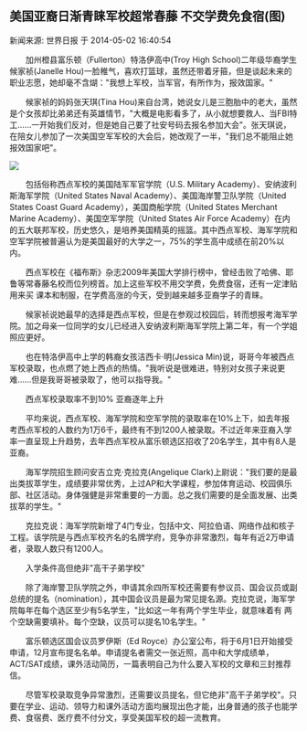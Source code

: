 ## 美国亚裔日渐青睐军校超常春藤 不交学费免食宿(图)
新闻来源: 世界日报 于 2014-05-02 16:40:54 

　　加州橙县富乐顿（Fullerton）特洛伊高中(Troy High School)二年级华裔学生候家祯(Janelle Hou)一脸稚气，喜欢打篮球，虽然还带着牙箍，但是谈起未来的职业志愿，她却毫不含煳："我想上军校，当军官，有所作为，报效国家。"  

　　候家祯的妈妈张天琪(Tina Hou)来自台湾，她说女儿是三胞胎中的老大，虽然是个女孩却比弟弟还有英雄情节，"大概是电影看多了，从小就想要救人、当FBI特工......一开始我们反对，但是她自己要了社安号码去报名参加大会"。张天琪说，在陪女儿参加了一次美国空军军校的大会后，她改观了一半，"我们总不能阻止她报效国家吧"。  

![](http://www.popo8.com/picts/201405/0502164046_25549.jpg)

  
　　包括俗称西点军校的美国陆军军官学院（U.S. Military Academy）、安纳波利斯海军学院（United States Naval Academy）、美国海岸警卫队学院（United States Coast Guard Academy），美国商船学院（United States Merchant Marine Academy）、美国空军学院（United States Air Force Academy）在内的五大联邦军校，历史悠久，是培养美国精英的摇篮。其中西点军校、海军学院和空军学院被普遍认为是美国最好的大学之一，75%的学生高中成绩在前20%以内。  

　　西点军校在《福布斯》杂志2009年美国大学排行榜中，曾经击败了哈佛、耶鲁等常春藤名校而位列榜首。加上这些军校不用交学费，免费食宿，还有一定津贴用来买 课本和制服，在学费高涨的今天，受到越来越多亚裔学子的青睐。  

　　候家祯说她最早的选择是西点军校，但是在参观过校园后，转而想报考海军学院。加之母亲一位同学的女儿已经进入安纳波利斯海军学院上第二年，有一个学姐照应更好。  

　　也在特洛伊高中上学的韩裔女孩洁西卡‧明(Jessica Min)说，哥哥今年被西点军校录取，也点燃了她上西点的热情。"我听说是很难进，特别对女孩子来说更难......但是我哥哥被录取了，他可以指导我。"  

　　西点军校录取率不到10% 亚裔逐年上升  

　　平均来说，西点军校、海军学院和空军学院的录取率在10%上下，如去年报考西点军校的人数约为1万6千，最终有不到1200人被录取。不过近年来亚裔入学率一直呈现上升趋势，去年西点军校从富乐顿选区招收了20名学生，其中有8人是亚裔。  

　　海军学院招生顾问安吉立克‧克拉克(Angelique Clark)上尉说："我们要的是最出类拔萃学生，成绩要非常优秀，上过AP和大学课程，参加体育运动、校园俱乐部、社区活动。身体强健是非常重要的一方面。总之我们需要的是全面发展、出类拔萃的学生。"  

　　克拉克说：海军学院新增了4门专业，包括中文、阿拉伯语、网络作战和核子工程。该学院是与西点军校齐名的名牌学府，竞争亦非常激烈，每年有近2万申请者，录取人数只有1200人。  

　　入学条件高但绝非"高干子弟学校"  

　　除了海岸警卫队学院之外，申请其余四所军校还需要有参议员、国会议员或副总统的提名（nomination），其中国会议员是最为常见提名源。克拉克说，海军学院每年在每个选区至少有5名学生，"比如这一年有两个学生毕业，就意味着有 两个空缺需要填补。每个空缺，议员可以提名10名学生。"  

　　富乐顿选区国会议员罗伊斯（Ed Royce）办公室公布，将于6月1日开始接受申请，12月宣布提名名单。申请提名者需交一张近照，高中和大学成绩单，ACT/SAT成绩，课外活动简历，一篇表明自己为什么要入军校的文章和三封推荐信。  

　　尽管军校录取竞争异常激烈，还需要议员提名，但它绝非"高干子弟学校"。只要在学业、运动、领导力和课外活动方面均展现出色才能，出身普通的孩子也能学费、食宿费、医疗费不付分文，享受美国军校的超一流教育。